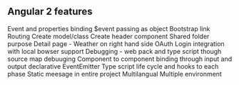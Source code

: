 
##  Angular 2 features 

Event and properties binding 
$event passing as object 
Bootstrap link 
Routing 
Create model/class
Create header component
Shared folder purpose 
Detail page - Weather on right hand side 
OAuth Login integration with local bowser support 
Debugging - web pack and type script  though source map debuuging 
Component to component binding through input and output declarative 
EventEmitter 
Type script life cycle and hooks to each phase 
Static meesage in entire project 
Multilangual
Multiple environment